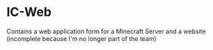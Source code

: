 # IC-Web

Contains a web application form for a Minecraft Server and a website (incomplete because I'm no longer part of the team)
